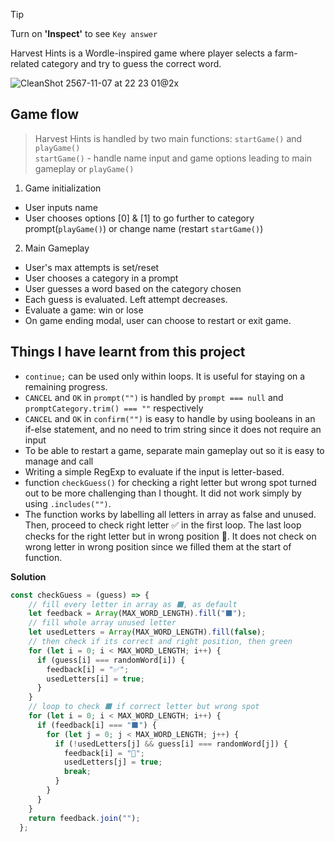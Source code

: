 > [!TIP]
> Turn on **'Inspect'** to see `Key answer`

Harvest Hints is a Wordle-inspired game where player selects a farm-related category and try to guess the correct word.

![CleanShot 2567-11-07 at 22 23 01@2x](https://github.com/user-attachments/assets/ccff3814-92d6-4e68-b62e-ae0c255d9814)

## Game flow
> Harvest Hints is handled by two main functions: `startGame()` and `playGame()`
> <br> `startGame()` - handle name input and game options leading to main gameplay or `playGame()`
1. Game initialization
- User inputs name
- User chooses options [0] & [1] to go further to category prompt(`playGame()`) or change name (restart `startGame()`)
2. Main Gameplay
- User's max attempts is set/reset
- User chooses a category in a prompt
- User guesses a word based on the category chosen
- Each guess is evaluated. Left attempt decreases.
- Evaluate a game: win or lose
- On game ending modal, user can choose to restart or exit game.


## Things I have learnt from this project
- `continue;` can be used only within loops. It is useful for staying on a remaining progress.
- `CANCEL` and `OK` in `prompt("")` is handled by `prompt === null` and `promptCategory.trim() === ""` respectively
- `CANCEL` and `OK` in `confirm("")` is easy to handle by using booleans in an if-else statement, and no need to trim string since it does not require an input
- To be able to restart a game, separate main gameplay out so it is easy to manage and call
- Writing a simple RegExp to evaluate if the input is letter-based.
- function `checkGuess()` for checking a right letter but wrong spot turned out to be more challenging than I thought. It did not work simply by using `.includes("")`. 
- The function works by labelling all letters in array as false and unused. Then, proceed to check right letter ✅ in the first loop. The last loop checks for the right letter but in wrong position 🐥. It does not check on wrong letter in wrong position since we filled them at the start of function.

**Solution** 
```javascript
const checkGuess = (guess) => {
    // fill every letter in array as ⬛️, as default
    let feedback = Array(MAX_WORD_LENGTH).fill("⬛️");
    // fill whole array unused letter
    let usedLetters = Array(MAX_WORD_LENGTH).fill(false);
    // then check if its correct and right position, then green
    for (let i = 0; i < MAX_WORD_LENGTH; i++) {
      if (guess[i] === randomWord[i]) {
        feedback[i] = "✅";
        usedLetters[i] = true;
      }
    }
    // loop to check ⬛️ if correct letter but wrong spot
    for (let i = 0; i < MAX_WORD_LENGTH; i++) {
      if (feedback[i] === "⬛️") {
        for (let j = 0; j < MAX_WORD_LENGTH; j++) {
          if (!usedLetters[j] && guess[i] === randomWord[j]) {
            feedback[i] = "🐥";
            usedLetters[j] = true;
            break;
          }
        }
      }
    }
    return feedback.join("");
  };
```
